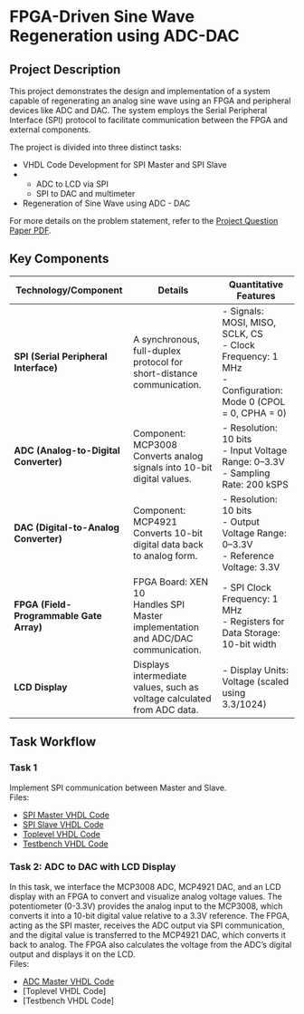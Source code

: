 # FPGA-Driven Sine Wave Regeneration using ADC-DAC
## **Project Description**
This project demonstrates the design and implementation of a system capable of regenerating an analog sine wave using an FPGA and peripheral devices like ADC and DAC. The system employs the Serial Peripheral Interface (SPI) protocol to facilitate communication between the FPGA and external components.

The project is divided into three distinct tasks:

* VHDL Code Development for SPI Master and SPI Slave
* -  ADC to LCD via SPI
  -  SPI to DAC and multimeter
* Regeneration of Sine Wave using ADC - DAC

For more details on the problem statement, refer to the [Project Question Paper PDF](ProjectQuestionPaper.pdf).

## **Key Components**

| **Technology/Component**    | **Details**                                                                                          | **Quantitative Features**                                      |
|------------------------------|------------------------------------------------------------------------------------------------------|---------------------------------------------------------------|
| **SPI (Serial Peripheral Interface)** | A synchronous, full-duplex protocol for short-distance communication.                           | - Signals: MOSI, MISO, SCLK, CS<br>- Clock Frequency: 1 MHz<br>- Configuration: Mode 0 (CPOL = 0, CPHA = 0) |
| **ADC (Analog-to-Digital Converter)**  | Component: MCP3008<br>Converts analog signals into 10-bit digital values.                       | - Resolution: 10 bits<br>- Input Voltage Range: 0–3.3V<br>- Sampling Rate: 200 kSPS |
| **DAC (Digital-to-Analog Converter)**  | Component: MCP4921<br>Converts 10-bit digital data back to analog form.                        | - Resolution: 10 bits<br>- Output Voltage Range: 0–3.3V<br>- Reference Voltage: 3.3V |
| **FPGA (Field-Programmable Gate Array)** | FPGA Board: XEN 10<br>Handles SPI Master implementation and ADC/DAC communication.       | - SPI Clock Frequency: 1 MHz<br>- Registers for Data Storage: 10-bit width |
| **LCD Display**              | Displays intermediate values, such as voltage calculated from ADC data.                             | - Display Units: Voltage (scaled using 3.3/1024) |

## **Task Workflow** 
### **Task 1** 
Implement SPI communication between Master and Slave.<br>
Files:
- [SPI Master VHDL Code](https://github.com/Foraum/need-to-think/blob/main/Task%201/part1_master.vhd)
- [SPI Slave VHDL Code](https://github.com/Foraum/need-to-think/blob/main/Task%201/part1_slave.vhd)
- [Toplevel VHDL Code](https://github.com/Foraum/need-to-think/blob/main/Task%201/Toplevel.vhd)
- [Testbench VHDL Code](https://github.com/Foraum/need-to-think/blob/main/Task%201/Testbench.vhd)

### **Task 2: ADC to DAC with LCD Display**
In this task, we interface the MCP3008 ADC, MCP4921 DAC, and an LCD display with an FPGA to convert and visualize analog voltage values. The potentiometer (0-3.3V) provides the analog input to the MCP3008, which converts it into a 10-bit digital value relative to a 3.3V reference. The FPGA, acting as the SPI master, receives the ADC output via SPI communication, and the digital value is transferred to the MCP4921 DAC, which converts it back to analog. The FPGA also calculates the voltage from the ADC’s digital output and displays it on the LCD.<br>
Files:
- [ADC Master VHDL Code](https://github.com/Foraum/need-to-think/blob/main/Task%202/part2_master.vhd)
- [Toplevel VHDL Code]
- [Testbench VHDL Code]
